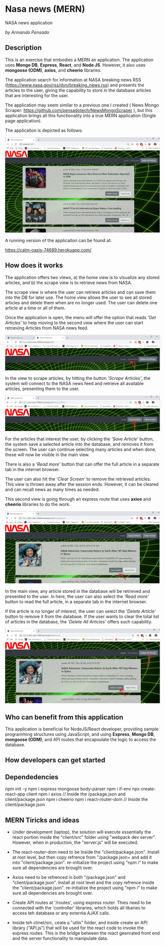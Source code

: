 # Nasa news (MERN)

NASA news application

_by Armando Pensado_ 


## Description

This is an exercise that embodies a MERN an application. The application uses **Mongo DB**, **Express**, **React**, and **Node JS**. However, it also uses **mongoose (ODM)**, **axios**, and **cheerio** libraries.

The application search for information at NASA breaking news RSS (https://www.nasa.gov/rss/dyn/breaking_news.rss) and presents the articles to the user, giving the capability to store in the database articles that are interesting for the user.

The application may seem similar to a previous one I created ( News Mongo Scraper: https://github.com/pensadotech/NewsMongoScraper ), but this application brings all this functionality into a true MERN application (Single page application).

The applicaiton is depicted as follows:

![Start](./docs/1.AppView.png)

A running version of the applicaiton can be found at:

https://calm-oasis-74689.herokuapp.com/

## How does it works

The application offers two views, a) the home view is to visualize any stored articles, and b) the scrape view is to retrieve news from NASA.

The scrape view is where the user can retrieve articles and can save them into the DB for later use.  The home view allows the user to see all stored articles and delete them when are no longer used. The user can delete one article at a time or all of them.

Once the application is open, the menu will offer the option that reads _‘Get Articles’_ to help moving to the second view where the user can start retrieving Articles from NASA news feed.

![GetArticles](./docs/2.GetArticles.png)

In the view to scrape articles, by hitting the button _‘Scrape Articles’_, the system will connect to the NASA news feed and retrieve all available articles, presenting them to the user.

![ScrapeArticles](./docs/3.ScrapeArticles.png)

For the articles that interest the user, by clicking the _'Save Article'_ button, the system save a selected article into the database, and removes it from the screen. The user can continue selecting many articles and when done, these will now be visible in the main view.

There is also a _'Read more'_ button that can offer the full article in a separate tab in the internet browser.

The user can also hit the _‘Clear Screen'_ to remove the retrieved articles. This view is thrown away after the session ends. However, it can be cleared and can recall news as many times as needed.

This second view is going through an express route that uses **axios** and **cheerio** libraries to do the work.

![SaveArticle](./docs/4.SaveArticle.png)

In the main view, any article stored in the database will be retrieved and presented to the user. In here, the user can also select the _'Read more'_ button to read the full article, in a separate tab in the internet browser.

If the article is no longer of interest, the user can select the _'Delete Article'_ button to remove it from the database. If the user wants to clear the total list of articles in the database, the _'Delete All Articles'_ offers such capability.

![DeleteArticles](./docs/5.DeleteArticles.png)

## Who can benefit from this application

This application is beneficial for NodeJS/React developer, providing sample programming structures using JavaScript, and using **Express**, **Mongo DB**, **mongoose (ODM)**, and API routes that encapsulate the logic to access the database.

## How developers can get started


## Dependedencies

npm init -y 
npm i express mongoose body-parser
npm i if-env
npx create-react-app client 
npm i axios   // Inside the /package.json and client/package.json
npm i cheerio 
npm i react-router-dom // Inside the client/package.json

## MERN Tiricks and ideas

* Under development (laptop), the solution will execute essentially  the react portion inside the "client/src" folder using "webpack dev server". However, when in production, the "server.js" will be executed.

* The react-router-dom need to be Inside the "client/package.json". Install at root level, but then copy refrence from "/package.json+ and add it into "client/package.json". re-initialize the project using "npm i" to make sure all dependencies are brought over.

* Axios need to be refrenced in both "/package.json" and "client/package.json". Install at root level and the copy refrence inside the "client/package.json". re-initialize the project using "npm i" to make sure all dependencies are brought over.

* Create API routes at '/routes', using express router. Thies need to be connected with the 'controller' libraries, which holds all libaries to access teh database or any externla AJAX calls.

* Inside teh clinet/src, ceate a "utils" folder, and inside create an API library ("API.js") that will be used for the react code to invoke the express routes. This is the bridge between the react geenrated front end and the server functionality to manipulate data.




